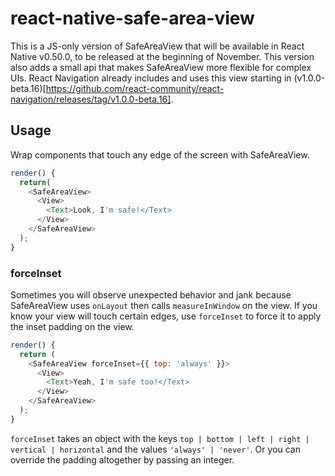 # react-native-safe-area-view

This is a JS-only version of SafeAreaView that will be available in React Native v0.50.0, to be released at the beginning of November. This version also adds a small api that makes SafeAreaView more flexible for complex UIs. React Navigation already includes and uses this view starting in (v1.0.0-beta.16)[https://github.com/react-community/react-navigation/releases/tag/v1.0.0-beta.16].

## Usage

Wrap components that touch any edge of the screen with SafeAreaView. 

```JavaScript
render() {
  return(
    <SafeAreaView>
      <View>
        <Text>Look, I'm safe!</Text>
      </View>
    </SafeAreaView>
  );
}
```

### forceInset

Sometimes you will observe unexpected behavior and jank because SafeAreaView uses `onLayout` then calls `measureInWindow` on the view. If you know your view will touch certain edges, use `forceInset` to force it to apply the inset padding on the view. 

```JavaScript
render() {
  return (
    <SafeAreaView forceInset={{ top: 'always' }}>
      <View>
        <Text>Yeah, I'm safe too!</Text>
      </View>
    </SafeAreaView>
  );
}
```

`forceInset` takes an object with the keys `top | bottom | left | right | vertical | horizontal` and the values `'always' | 'never'`. Or you can override the padding altogether by passing an integer.
